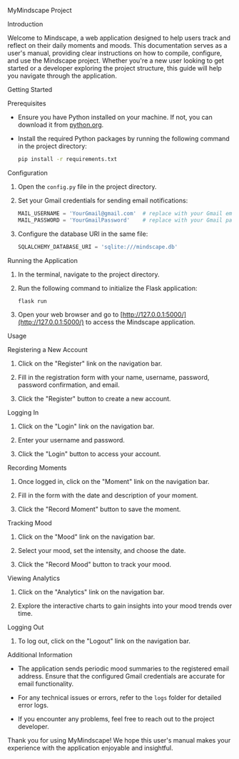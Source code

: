 MyMindscape Project

Introduction

Welcome to Mindscape, a web application designed to help users track and reflect on their daily moments and moods. This documentation serves as a user's manual, providing clear instructions on how to compile, configure, and use the Mindscape project. Whether you're a new user looking to get started or a developer exploring the project structure, this guide will help you navigate through the application.

Getting Started

Prerequisites

- Ensure you have Python installed on your machine. If not, you can download it from [python.org](https://www.python.org/).
- Install the required Python packages by running the following command in the project directory:

    ```bash
    pip install -r requirements.txt
    ```

 Configuration

1. Open the `config.py` file in the project directory.

2. Set your Gmail credentials for sending email notifications:

    ```python
    MAIL_USERNAME = 'YourGmail@gmail.com'  # replace with your Gmail email
    MAIL_PASSWORD = 'YourGmailPassword'    # replace with your Gmail password
    ```

3. Configure the database URI in the same file:

    ```python
    SQLALCHEMY_DATABASE_URI = 'sqlite:///mindscape.db'
    ```

Running the Application

1. In the terminal, navigate to the project directory.

2. Run the following command to initialize the Flask application:

    ```bash
    flask run
    ```

3. Open your web browser and go to [http://127.0.0.1:5000/](http://127.0.0.1:5000/) to access the Mindscape application.

 Usage

 Registering a New Account

1. Click on the "Register" link on the navigation bar.

2. Fill in the registration form with your name, username, password, password confirmation, and email.

3. Click the "Register" button to create a new account.

 Logging In

1. Click on the "Login" link on the navigation bar.

2. Enter your username and password.

3. Click the "Login" button to access your account.

 Recording Moments

1. Once logged in, click on the "Moment" link on the navigation bar.

2. Fill in the form with the date and description of your moment.

3. Click the "Record Moment" button to save the moment.

Tracking Mood

1. Click on the "Mood" link on the navigation bar.

2. Select your mood, set the intensity, and choose the date.

3. Click the "Record Mood" button to track your mood.

 Viewing Analytics

1. Click on the "Analytics" link on the navigation bar.

2. Explore the interactive charts to gain insights into your mood trends over time.

Logging Out

1. To log out, click on the "Logout" link on the navigation bar.

 Additional Information

- The application sends periodic mood summaries to the registered email address. Ensure that the configured Gmail credentials are accurate for email functionality.

- For any technical issues or errors, refer to the `logs` folder for detailed error logs.

- If you encounter any problems, feel free to reach out to the project developer.

Thank you for using MyMindscape! We hope this user's manual makes your experience with the application enjoyable and insightful.